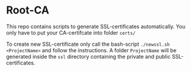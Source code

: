 <h1>Root-CA</h1>
<p>This repo contains scripts to generate SSL-certificates automatically. You only have to put your CA-certifcate into folder <code>certs/</code></p>
<p>To create new SSL-certificate only call the bash-script <code>./newssl.sh &lt;ProjectName&gt;</code> and follow the instructions. A folder <code>ProjectName</code> will be
generated inside the <code>ssl</code> directory containing the private and public SSL-certificates.</p>
